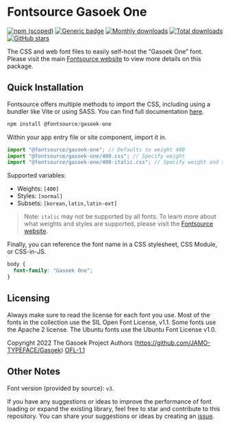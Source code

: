 # Fontsource Gasoek One

[![npm (scoped)](https://img.shields.io/npm/v/@fontsource/gasoek-one?color=brightgreen)](https://www.npmjs.com/package/@fontsource/gasoek-one) [![Generic badge](https://img.shields.io/badge/fontsource-passing-brightgreen)](https://github.com/fontsource/fontsource) [![Monthly downloads](https://badgen.net/npm/dm/@fontsource/gasoek-one)](https://github.com/fontsource/fontsource) [![Total downloads](https://badgen.net/npm/dt/@fontsource/gasoek-one)](https://github.com/fontsource/fontsource) [![GitHub stars](https://img.shields.io/github/stars/fontsource/fontsource.svg?style=social&label=Star)](https://github.com/fontsource/fontsource/stargazers)

The CSS and web font files to easily self-host the “Gasoek One” font. Please visit the main [Fontsource website](https://fontsource.org/fonts/gasoek-one) to view more details on this package.

## Quick Installation

Fontsource offers multiple methods to import the CSS, including using a bundler like Vite or using SASS. You can find full documentation [here](https://fontsource.org/docs/getting-started/introduction).

```javascript
npm install @fontsource/gasoek-one
```

Within your app entry file or site component, import it in.

```javascript
import "@fontsource/gasoek-one"; // Defaults to weight 400
import "@fontsource/gasoek-one/400.css"; // Specify weight
import "@fontsource/gasoek-one/400-italic.css"; // Specify weight and style
```

Supported variables:
- Weights: `[400]`
- Styles: `[normal]`
- Subsets: `[korean,latin,latin-ext]`

> Note: `italic` may not be supported by all fonts. To learn more about what weights and styles are supported, please visit the [Fontsource website](https://fontsource.org/fonts/gasoek-one).

Finally, you can reference the font name in a CSS stylesheet, CSS Module, or CSS-in-JS.

```css
body {
  font-family: "Gasoek One";
}
```

## Licensing
Always make sure to read the license for each font you use. Most of the fonts in the collection use the SIL Open Font License, v1.1. Some fonts use the Apache 2 license. The Ubuntu fonts use the Ubuntu Font License v1.0.

Copyright 2022 The Gasoek Project Authors (https://github.com/JAMO-TYPEFACE/Gasoek)
[OFL-1.1](http://scripts.sil.org/OFL)

## Other Notes
Font version (provided by source): `v3`.

If you have any suggestions or ideas to improve the performance of font loading or expand the existing library, feel free to star and contribute to this repository. You can share your suggestions or ideas by creating an [issue](https://github.com/fontsource/fontsource/issues).